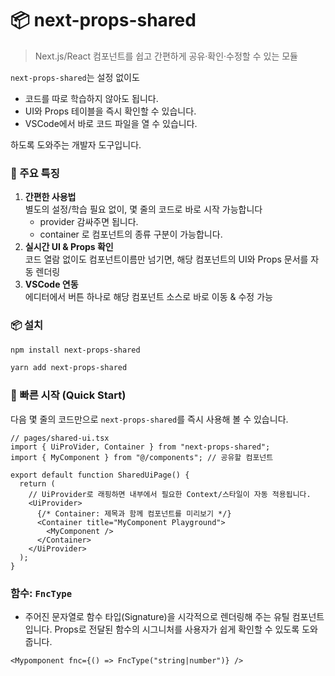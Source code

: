 # 📦 next-props-shared

> Next.js/React 컴포넌트를 쉽고 간편하게 공유·확인·수정할 수 있는 모듈

`next-props-shared`는 설정 없이도

- 코드를 따로 학습하지 않아도 됩니다.
- UI와 Props 테이블을 즉시 확인할 수 있습니다.
- VSCode에서 바로 코드 파일을 열 수 있습니다.

하도록 도와주는 개발자 도구입니다.

### 📝 주요 특징

1. **간편한 사용법**  
   별도의 설정/학습 필요 없이, 몇 줄의 코드로 바로 시작 가능합니다
   - provider 감싸주면 됩니다.
   - container 로 컴포넌트의 종류 구분이 가능합니다.
2. **실시간 UI & Props 확인**  
   코드 열람 없이도 컴포넌트이름만 넘기면, 해당 컴포넌트의 UI와 Props 문서를 자동 렌더링
3. **VSCode 연동**  
   에디터에서 버튼 하나로 해당 컴포넌트 소스로 바로 이동 & 수정 가능

### 📦 설치

```bash
npm install next-props-shared
```

```bash
yarn add next-props-shared
```

### 🚀 빠른 시작 (Quick Start)

다음 몇 줄의 코드만으로 `next-props-shared`를 즉시 사용해 볼 수 있습니다.

```tsx
// pages/shared-ui.tsx
import { UiProVider, Container } from "next-props-shared";
import { MyComponent } from "@/components"; // 공유할 컴포넌트

export default function SharedUiPage() {
  return (
    // UiProvider로 래핑하면 내부에서 필요한 Context/스타일이 자동 적용됩니다.
    <UiProvider>
      {/* Container: 제목과 함께 컴포넌트를 미리보기 */}
      <Container title="MyComponent Playground">
        <MyComponent />
      </Container>
    </UiProvider>
  );
}
```

### 함수: `FncType`

- 주어진 문자열로 함수 타입(Signature)을 시각적으로 렌더링해 주는 유틸 컴포넌트입니다. Props로 전달된 함수의 시그니처를 사용자가 쉽게 확인할 수 있도록 도와줍니다.

```tsx
<Mypomponent fnc={() => FncType("string|number")} />
```
